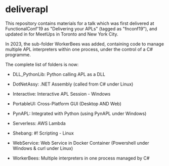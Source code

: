# deliverapl
This repository contains materials for a talk which was first delivered at FunctionalConf'19 as "Delivering your APLs" (tagged as "fnconf19"), and updated in for MeetUps in Toronto and New York City.

In 2023, the sub-folder WorkerBees was added, containing code to manage multiple APL interpreters within one process, under the control of a C# programme.

The complete list of folders is now:

* DLL_PythonLib: Python calling APL as a DLL
* DotNetAssy: .NET Assembly (called from C# under Linux)
* Interactive: Interactive APL Session - Windows

* PortableUI: Cross-Platform GUI (Desktop AND Web)

* PynAPL: Integrated with Python (using PynAPL under Windows)
* Serverless: AWS Lambda
* Shebang: #! Scripting - Linux

* WebService: Web Service in Docker Container (Powershell under Windows & curl under Linux)
* WorkerBees: Multiple interpreters in one process managed by C#

